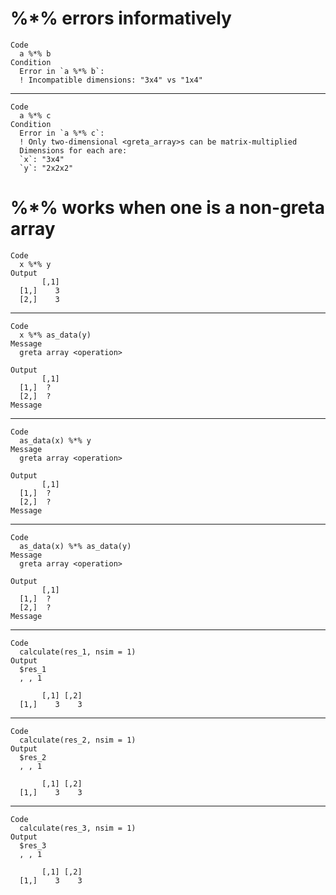 # %*% errors informatively

    Code
      a %*% b
    Condition
      Error in `a %*% b`:
      ! Incompatible dimensions: "3x4" vs "1x4"

---

    Code
      a %*% c
    Condition
      Error in `a %*% c`:
      ! Only two-dimensional <greta_array>s can be matrix-multiplied
      Dimensions for each are:
      `x`: "3x4"
      `y`: "2x2x2"

# %*% works when one is a non-greta array

    Code
      x %*% y
    Output
           [,1]
      [1,]    3
      [2,]    3

---

    Code
      x %*% as_data(y)
    Message
      greta array <operation>
      
    Output
           [,1]
      [1,]  ?  
      [2,]  ?  
    Message
      

---

    Code
      as_data(x) %*% y
    Message
      greta array <operation>
      
    Output
           [,1]
      [1,]  ?  
      [2,]  ?  
    Message
      

---

    Code
      as_data(x) %*% as_data(y)
    Message
      greta array <operation>
      
    Output
           [,1]
      [1,]  ?  
      [2,]  ?  
    Message
      

---

    Code
      calculate(res_1, nsim = 1)
    Output
      $res_1
      , , 1
      
           [,1] [,2]
      [1,]    3    3
      
      

---

    Code
      calculate(res_2, nsim = 1)
    Output
      $res_2
      , , 1
      
           [,1] [,2]
      [1,]    3    3
      
      

---

    Code
      calculate(res_3, nsim = 1)
    Output
      $res_3
      , , 1
      
           [,1] [,2]
      [1,]    3    3
      
      

